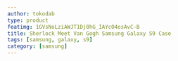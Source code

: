 ```yaml
---
author: tokodab
type: product
featimg: 1GVsNoLziAWJT1Dj0hG_IAYcO4osAvC-B
title: Sherlock Meet Van Gogh Samsung Galaxy S9 Case
tags: [samsung, galaxy, s9]
category: [samsung]
---
```

